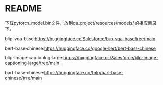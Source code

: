 # README

下载pytorch_model.bin文件，放到qa_project/resources/models/ 的相应目录下。

blip-vqa-base:https://huggingface.co/Salesforce/blip-vqa-base/tree/main

bert-base-chinese:https://huggingface.co/google-bert/bert-base-chinese

blip-image-captioning-large:https://huggingface.co/Salesforce/blip-image-captioning-large/tree/main

bart-base-chinese:https://huggingface.co/fnlp/bart-base-chinese/tree/main